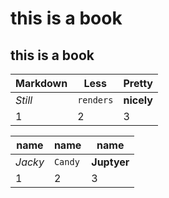 # this is a book
## this is a book


Markdown | Less | Pretty
--- | --- | ---
*Still* | `renders` | **nicely**
1 | 2 | 3







name | name | name
--- | --- | --- 
*Jacky* | `Candy` | **Juptyer**
1 | 2 | 3
